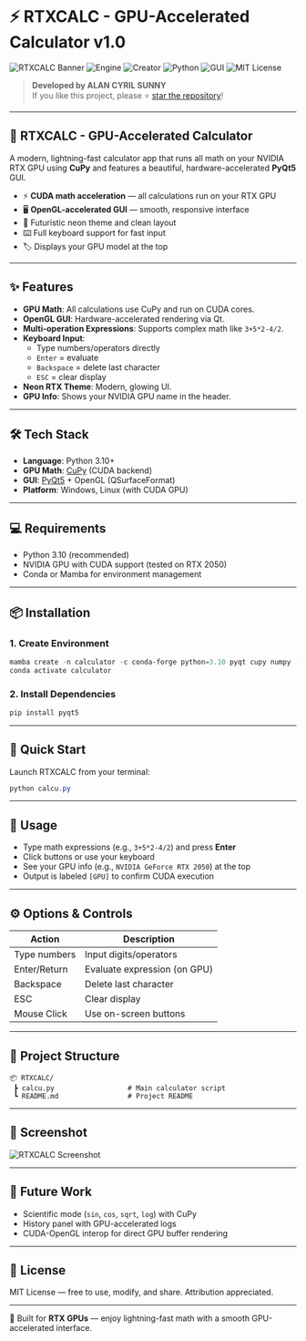 # ⚡ RTXCALC - GPU-Accelerated Calculator v1.0

![RTXCALC Banner](https://img.shields.io/badge/RTXCALC-v1.0-magenta?style=flat-square)
![Engine](https://img.shields.io/badge/Engine-CuPy%2FPyQt5-blue?style=flat-square)
![Creator](https://img.shields.io/badge/Creator-Alan%20Cyril%20Sunny-green?style=flat-square)
![Python](https://img.shields.io/badge/Language-Python%203.10+-blue)
![GUI](https://img.shields.io/badge/UI-PyQt5%20%2B%20OpenGL-purple)
![MIT License](https://img.shields.io/badge/License-MIT-blue)

> **Developed by ALAN CYRIL SUNNY**  
> If you like this project, please ⭐ [star the repository](https://github.com/dragonpilee/rtxcalc)!

---

## 🧠 RTXCALC - GPU-Accelerated Calculator

A modern, lightning-fast calculator app that runs all math on your NVIDIA RTX GPU using **CuPy** and features a beautiful, hardware-accelerated **PyQt5** GUI.

- ⚡ **CUDA math acceleration** — all calculations run on your RTX GPU  
- 🖥️ **OpenGL-accelerated GUI** — smooth, responsive interface  
- 🎨 Futuristic neon theme and clean layout  
- ⌨️ Full keyboard support for fast input  
- 🏷️ Displays your GPU model at the top

---

## ✨ Features

- **GPU Math**: All calculations use CuPy and run on CUDA cores.
- **OpenGL GUI**: Hardware-accelerated rendering via Qt.
- **Multi-operation Expressions**: Supports complex math like `3+5*2-4/2`.
- **Keyboard Input**:  
  - Type numbers/operators directly  
  - `Enter` = evaluate  
  - `Backspace` = delete last character  
  - `ESC` = clear display
- **Neon RTX Theme**: Modern, glowing UI.
- **GPU Info**: Shows your NVIDIA GPU name in the header.

---

## 🛠️ Tech Stack

- **Language**: Python 3.10+
- **GPU Math**: [CuPy](https://cupy.dev/) (CUDA backend)
- **GUI**: [PyQt5](https://riverbankcomputing.com/software/pyqt/) + OpenGL (QSurfaceFormat)
- **Platform**: Windows, Linux (with CUDA GPU)

---

## 💻 Requirements

- Python 3.10 (recommended)
- NVIDIA GPU with CUDA support (tested on RTX 2050)
- Conda or Mamba for environment management

---

## 📦 Installation

### 1. Create Environment

```powershell
mamba create -n calculator -c conda-forge python=3.10 pyqt cupy numpy -y
conda activate calculator
```

### 2. Install Dependencies

```powershell
pip install pyqt5
```

---

## 🚀 Quick Start

Launch RTXCALC from your terminal:

```powershell
python calcu.py
```

---

## 📝 Usage

- Type math expressions (e.g., `3+5*2-4/2`) and press **Enter**  
- Click buttons or use your keyboard  
- See your GPU info (e.g., `NVIDIA GeForce RTX 2050`) at the top  
- Output is labeled `[GPU]` to confirm CUDA execution

---

## ⚙️ Options & Controls

| Action         | Description                      |
|----------------|----------------------------------|
| Type numbers   | Input digits/operators           |
| Enter/Return   | Evaluate expression (on GPU)     |
| Backspace      | Delete last character            |
| ESC            | Clear display                    |
| Mouse Click    | Use on-screen buttons            |

---

## 📁 Project Structure

```
📦 RTXCALC/
 ┣ calcu.py                  # Main calculator script
 ┗ README.md                 # Project README
```

---

## 📸 Screenshot

![RTXCALC Screenshot](screenshot.png)

---

## 🚀 Future Work

- Scientific mode (`sin`, `cos`, `sqrt`, `log`) with CuPy
- History panel with GPU-accelerated logs
- CUDA-OpenGL interop for direct GPU buffer rendering

---

## 📝 License

MIT License — free to use, modify, and share. Attribution appreciated.

---

💚 Built for **RTX GPUs** — enjoy lightning-fast math with a smooth GPU-accelerated interface.
